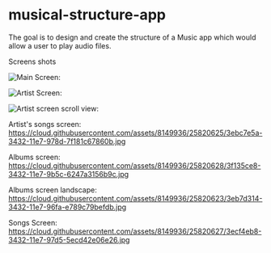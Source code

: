 # musical-structure-app
The goal is to design and create the structure of a Music app which would allow a user to play audio files.

Screens shots


![Main Screen:](https://cloud.githubusercontent.com/assets/8149936/25820622/3eb7ca54-3432-11e7-9f02-fe56bc8c6f71.jpg)


![Artist Screen:](https://cloud.githubusercontent.com/assets/8149936/25820624/3eb92ac0-3432-11e7-81ec-860f43ea803b.jpg)


![Artist screen scroll view:](https://cloud.githubusercontent.com/assets/8149936/25820626/3ebc82d8-3432-11e7-8609-ce632d5ee722.jpg)

Artist's songs screen:
https://cloud.githubusercontent.com/assets/8149936/25820625/3ebc7e5a-3432-11e7-978d-7f181c67860b.jpg

Albums screen:
https://cloud.githubusercontent.com/assets/8149936/25820628/3f135ce8-3432-11e7-9b5c-6247a3156b9c.jpg

Albums screen landscape:
https://cloud.githubusercontent.com/assets/8149936/25820623/3eb7d314-3432-11e7-96fa-e789c79befdb.jpg

Songs Screen:
https://cloud.githubusercontent.com/assets/8149936/25820627/3ecf4eb8-3432-11e7-97d5-5ecd42e06e26.jpg

